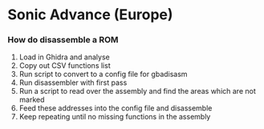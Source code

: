 # Sonic Advance (Europe)

### How do disassemble a ROM

1. Load in Ghidra and analyse
1. Copy out CSV functions list
1. Run script to convert to a config file for gbadisasm
1. Run disassembler with first pass
1. Run a script to read over the assembly and find the areas which are not marked
1. Feed these addresses into the config file and disassemble
1. Keep repeating until no missing functions in the assembly
